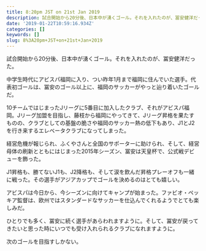 ```yaml
---
title: 8:20pm JST on 21st Jan 2019
description: 試合開始から20分後、日本中が湧くゴール。それを入れたのが、冨安健洋だった。
date: '2019-01-22T10:59:16.934Z'
categories: []
keywords: []
slug: 8%3A20pm+JST+on+21st+Jan+2019
---
```

試合開始から20分後、日本中が湧くゴール。それを入れたのが、冨安健洋だった。

中学生時代にアビスパ福岡に入り、つい昨年1月まで福岡に住んでいた選手。代表初ゴールは、冨安のゴール以上に、福岡のサッカーがやっと辿り着いたゴールだ。

10チームではじまったJリーグに5番目に加入したクラブ、それがアビスパ福岡。Jリーグ加盟を目指し、藤枝から福岡にやってきて、Jリーグ昇格を果たすものの、クラブとしての基盤の脆さや福岡のサッカー熱の低下もあり、J1とJ2を行き来するエレベータクラブになってしまった。

経営危機が報じられ、ふくやさんと全国のサポーターに助けられ、そして、経営母体の刷新とともにはじまった2015年シーズン、冨安は天皇杯で、公式戦デビューを飾った。

J1昇格も、勝てないJ1も、J2降格も、そして涙を飲んだ昇格プレーオフも一緒に戦った。その選手がアジアカップでゴールを決めるのはとても嬉しい。

アビスパは今日から、今シーズンに向けてキャンプが始まった。ファビオ・ペッキア監督は、欧州ではスタンダードなサッカーを仕込んでくれるようでとても楽しみだ。

ひとりでも多く、冨安に続く選手があらわれますように。そして、冨安が戻ってきたいと思った時にいつでも受け入れられるクラブになれますように。

次のゴールを目指すしかない。